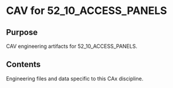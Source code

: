 # CAV for 52_10_ACCESS_PANELS

## Purpose
CAV engineering artifacts for 52_10_ACCESS_PANELS.

## Contents
Engineering files and data specific to this CAx discipline.
